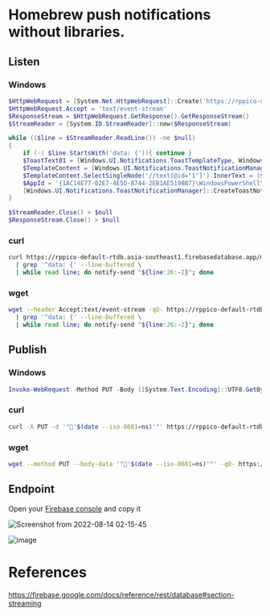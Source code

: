 # Homebrew push notifications without libraries.

## Listen

### Windows

```powershell
$HttpWebRequest = [System.Net.HttpWebRequest]::Create('https://rppico-default-rtdb.asia-southeast1.firebasedatabase.app/msg.json')
$HttpWebRequest.Accept = 'text/event-stream'
$ResponseStream = $HttpWebRequest.GetResponse().GetResponseStream()
$StreamReader = [System.IO.StreamReader]::new($ResponseStream)

while (($line = $StreamReader.ReadLine()) -ne $null)
{    
    if (-! $line.StartsWith('data: {')){ continue }
    $ToastText01 = [Windows.UI.Notifications.ToastTemplateType, Windows.UI.Notifications, ContentType = WindowsRuntime]::ToastText01
    $TemplateContent = [Windows.UI.Notifications.ToastNotificationManager,Windows.UI.Notifications, ContentType = WindowsRuntime]::GetTemplateContent($ToastText01)
    $TemplateContent.SelectSingleNode('//text[@id="1"]').InnerText = ($line.Substring(6) | ConvertFrom-Json).data
    $AppId = '{1AC14E77-02E7-4E5D-B744-2EB1AE5198B7}\WindowsPowerShell\v1.0\powershell.exe'
    [Windows.UI.Notifications.ToastNotificationManager]::CreateToastNotifier($AppId).Show($TemplateContent)
}

$StreamReader.Close() > $null
$ResponseStream.Close() > $null
```

### curl

```bash
curl https://rppico-default-rtdb.asia-southeast1.firebasedatabase.app/msg.json -H Accept:text/event-stream --no-buffer \
  | grep '^data: {' --line-buffered \
  | while read line; do notify-send "${line:26:-2}"; done
```

### wget

```bash
wget --header Accept:text/event-stream -qO- https://rppico-default-rtdb.asia-southeast1.firebasedatabase.app/msg.json \
  | grep '^data: {' --line-buffered \
  | while read line; do notify-send "${line:26:-2}"; done
```

## Publish

### Windows

```powershell
Invoke-WebRequest -Method PUT -Body ([System.Text.Encoding]::UTF8.GetBytes("`"🕊$(date -Format yyyy-MM-ddTHH:mm:ss.fff)`"")) https://rppico-default-rtdb.asia-southeast1.firebasedatabase.app/msg.json
```

### curl

```bash
curl -X PUT -d '"🐥'$(date --iso-8601=ns)'"' https://rppico-default-rtdb.asia-southeast1.firebasedatabase.app/msg.json
```

### wget

```bash
wget --method PUT --body-data '"🐧'$(date --iso-8601=ns)'"' -qO- https://rppico-default-rtdb.asia-southeast1.firebasedatabase.app/msg.json
```

## Endpoint

Open your [Firebase console](https://console.firebase.google.com/) and copy it

![Screenshot from 2022-08-14 02-15-45](https://user-images.githubusercontent.com/12811398/184504259-5bf12e7a-c2c4-438c-af09-52632830ff15.jpg)

![image](https://user-images.githubusercontent.com/12811398/184505058-3a7e5885-31d6-48cf-a026-baf32b4735d2.png)

# References

https://firebase.google.com/docs/reference/rest/database#section-streaming
